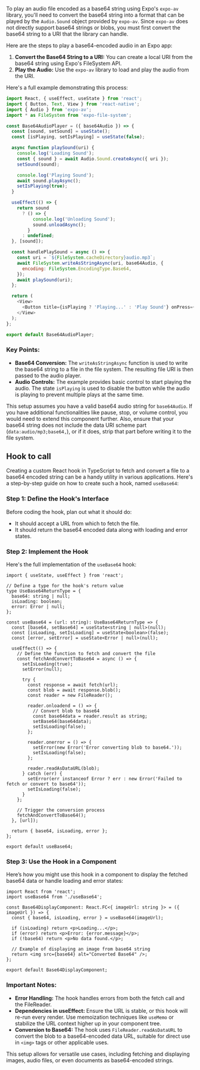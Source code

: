 To play an audio file encoded as a base64 string using Expo's `expo-av` library, you'll need to convert the base64 string into a format that can be played by the `Audio.Sound` object provided by `expo-av`. Since `expo-av` does not directly support base64 strings or blobs, you must first convert the base64 string to a URI that the library can handle.

Here are the steps to play a base64-encoded audio in an Expo app:

1. **Convert the Base64 String to a URI:** You can create a local URI from the base64 string using Expo's FileSystem API.
2. **Play the Audio:** Use the `expo-av` library to load and play the audio from the URI.

Here's a full example demonstrating this process:


```javascript
import React, { useEffect, useState } from 'react';
import { Button, Text, View } from 'react-native';
import { Audio } from 'expo-av';
import * as FileSystem from 'expo-file-system';

const Base64AudioPlayer = ({ base64Audio }) => {
  const [sound, setSound] = useState();
  const [isPlaying, setIsPlaying] = useState(false);

  async function playSound(uri) {
    console.log('Loading Sound');
    const { sound } = await Audio.Sound.createAsync({ uri });
    setSound(sound);

    console.log('Playing Sound');
    await sound.playAsync();
    setIsPlaying(true);
  }

  useEffect(() => {
    return sound
      ? () => {
          console.log('Unloading Sound');
          sound.unloadAsync();
        }
      : undefined;
  }, [sound]);

  const handlePlaySound = async () => {
    const uri = `${FileSystem.cacheDirectory}audio.mp3`;
    await FileSystem.writeAsStringAsync(uri, base64Audio, {
      encoding: FileSystem.EncodingType.Base64,
    });
    await playSound(uri);
  };

  return (
    <View>
      <Button title={isPlaying ? 'Playing...' : 'Play Sound'} onPress={handlePlaySound} disabled={isPlaying} />
    </View>
  );
};

export default Base64AudioPlayer;

```

### Key Points:

- **Base64 Conversion:** The `writeAsStringAsync` function is used to write the base64 string to a file in the file system. The resulting file URI is then passed to the audio player.
- **Audio Controls:** The example provides basic control to start playing the audio. The state `isPlaying` is used to disable the button while the audio is playing to prevent multiple plays at the same time.

This setup assumes you have a valid base64 audio string for `base64Audio`. If you have additional functionalities like pause, stop, or volume control, you would need to extend this component further. Also, ensure that your base64 string does not include the data URI scheme part (`data:audio/mp3;base64,`), or if it does, strip that part before writing it to the file system.

## Hook to call

Creating a custom React hook in TypeScript to fetch and convert a file to a base64 encoded string can be a handy utility in various applications. Here's a step-by-step guide on how to create such a hook, named `useBase64`:

### Step 1: Define the Hook's Interface

Before coding the hook, plan out what it should do:

- It should accept a URL from which to fetch the file.
- It should return the base64 encoded data along with loading and error states.

### Step 2: Implement the Hook

Here's the full implementation of the `useBase64` hook:


```tsx
import { useState, useEffect } from 'react';

// Define a type for the hook's return value
type UseBase64ReturnType = {
  base64: string | null;
  isLoading: boolean;
  error: Error | null;
};

const useBase64 = (url: string): UseBase64ReturnType => {
  const [base64, setBase64] = useState<string | null>(null);
  const [isLoading, setIsLoading] = useState<boolean>(false);
  const [error, setError] = useState<Error | null>(null);

  useEffect(() => {
    // Define the function to fetch and convert the file
    const fetchAndConvertToBase64 = async () => {
      setIsLoading(true);
      setError(null);

      try {
        const response = await fetch(url);
        const blob = await response.blob();
        const reader = new FileReader();

        reader.onloadend = () => {
          // Convert blob to base64
          const base64data = reader.result as string;
          setBase64(base64data);
          setIsLoading(false);
        };

        reader.onerror = () => {
          setError(new Error('Error converting blob to base64.'));
          setIsLoading(false);
        };

        reader.readAsDataURL(blob);
      } catch (err) {
        setError(err instanceof Error ? err : new Error('Failed to fetch or convert to base64'));
        setIsLoading(false);
      }
    };

    // Trigger the conversion process
    fetchAndConvertToBase64();
  }, [url]);

  return { base64, isLoading, error };
};

export default useBase64;

```

### Step 3: Use the Hook in a Component

Here’s how you might use this hook in a component to display the fetched base64 data or handle loading and error states:


```tsx
import React from 'react';
import useBase64 from './useBase64';

const Base64DisplayComponent: React.FC<{ imageUrl: string }> = ({ imageUrl }) => {
  const { base64, isLoading, error } = useBase64(imageUrl);

  if (isLoading) return <p>Loading...</p>;
  if (error) return <p>Error: {error.message}</p>;
  if (!base64) return <p>No data found.</p>;

  // Example of displaying an image from base64 string
  return <img src={base64} alt="Converted Base64" />;
};

export default Base64DisplayComponent;

```


### Important Notes:

- **Error Handling:** The hook handles errors from both the fetch call and the FileReader.
- **Dependencies in useEffect:** Ensure the URL is stable, or this hook will re-run every render. Use memoization techniques like `useMemo` or stabilize the URL context higher up in your component tree.
- **Conversion to Base64:** The hook uses `FileReader.readAsDataURL` to convert the blob to a base64-encoded data URL, suitable for direct use in `<img>` tags or other applicable uses.

This setup allows for versatile use cases, including fetching and displaying images, audio files, or even documents as base64-encoded strings.

